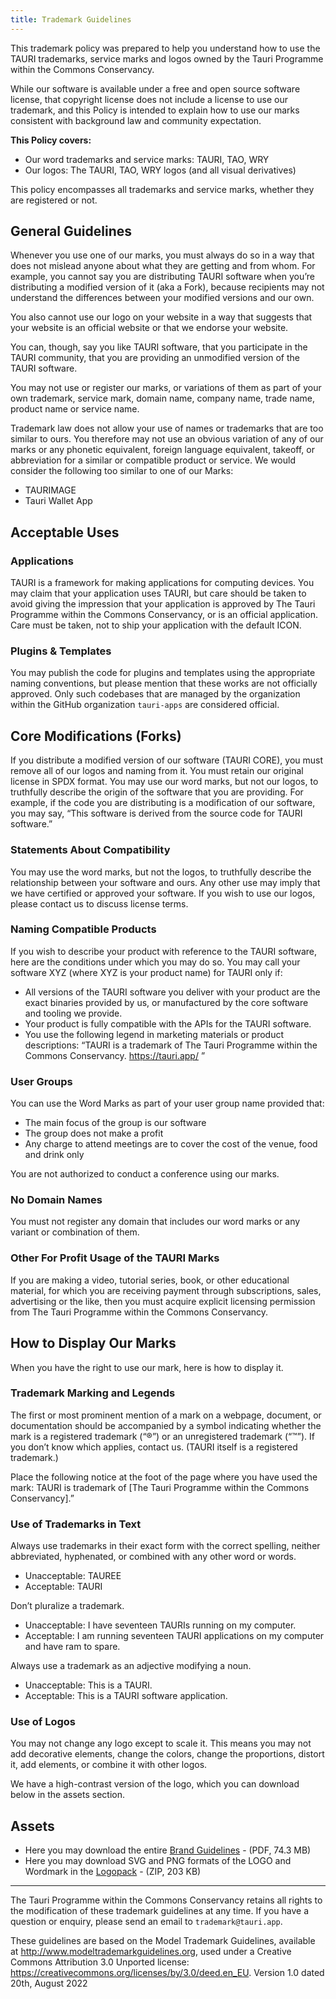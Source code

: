 ```yaml
---
title: Trademark Guidelines
---
```


This trademark policy was prepared to help you understand how to use the TAURI trademarks, service marks and logos owned by the Tauri Programme within the Commons Conservancy.

While our software is available under a free and open source software license, that copyright license does not include a license to use our trademark, and this Policy is intended to explain how to use our marks consistent with background law and community expectation.

**This Policy covers:**

- Our word trademarks and service marks: TAURI, TAO, WRY
- Our logos: The TAURI, TAO, WRY logos (and all visual derivatives)

This policy encompasses all trademarks and service marks, whether they are registered or not.

## General Guidelines

Whenever you use one of our marks, you must always do so in a way that does not mislead anyone about what they are getting and from whom. For example, you cannot say you are distributing TAURI software when you’re distributing a modified version of it (aka a Fork), because recipients may not understand the differences between your modified versions and our own.

You also cannot use our logo on your website in a way that suggests that your website is an official website or that we endorse your website.

You can, though, say you like TAURI software, that you participate in the TAURI community, that you are providing an unmodified version of the TAURI software.

You may not use or register our marks, or variations of them as part of your own trademark, service mark, domain name, company name, trade name, product name or service name.

Trademark law does not allow your use of names or trademarks that are too similar to ours. You therefore may not use an obvious variation of any of our marks or any phonetic equivalent, foreign language equivalent, takeoff, or abbreviation for a similar or compatible product or service. We would consider the following too similar to one of our Marks:

- TAURIMAGE
- Tauri Wallet App

## Acceptable Uses

### Applications

TAURI is a framework for making applications for computing devices. You may claim that your application uses TAURI, but care should be taken to avoid giving the impression that your application is approved by The Tauri Programme within the Commons Conservancy, or is an official application. Care must be taken, not to ship your application with the default ICON.

### Plugins & Templates

You may publish the code for plugins and templates using the appropriate naming conventions, but please mention that these works are not officially approved. Only such codebases that are managed by the organization within the GitHub organization `tauri-apps` are considered official.

## Core Modifications (Forks)

If you distribute a modified version of our software (TAURI CORE), you must remove all of our logos and naming from it. You must retain our original license in SPDX format. You may use our word marks, but not our logos, to truthfully describe the origin of the software that you are providing. For example, if the code you are distributing is a modification of our software, you may say, “This software is derived from the source code for TAURI software.”

### Statements About Compatibility

You may use the word marks, but not the logos, to truthfully describe the relationship between your software and ours. Any other use may imply that we have certified or approved your software. If you wish to use our logos, please contact us to discuss license terms.

### Naming Compatible Products

If you wish to describe your product with reference to the TAURI software, here are the conditions under which you may do so. You may call your software XYZ (where XYZ is your product name) for TAURI only if:

- All versions of the TAURI software you deliver with your product are the exact binaries provided by us, or manufactured by the core software and tooling we provide.
- Your product is fully compatible with the APIs for the TAURI software.
- You use the following legend in marketing materials or product descriptions: “TAURI is a trademark of The Tauri Programme within the Commons Conservancy. https://tauri.app/ ”

### User Groups

You can use the Word Marks as part of your user group name provided that:

- The main focus of the group is our software
- The group does not make a profit
- Any charge to attend meetings are to cover the cost of the venue, food and drink only

You are not authorized to conduct a conference using our marks.

### No Domain Names

You must not register any domain that includes our word marks or any variant or combination of them.

### Other For Profit Usage of the TAURI Marks

If you are making a video, tutorial series, book, or other educational material, for which you are receiving payment through subscriptions, sales, advertising or the like, then you must acquire explicit licensing permission from The Tauri Programme within the Commons Conservancy.

## How to Display Our Marks

When you have the right to use our mark, here is how to display it.

### Trademark Marking and Legends

The first or most prominent mention of a mark on a webpage, document, or documentation should be accompanied by a symbol indicating whether the mark is a registered trademark (“®”) or an unregistered trademark (“™”). If you don’t know which applies, contact us. (TAURI itself is a registered trademark.)

Place the following notice at the foot of the page where you have used the mark: TAURI is trademark of [The Tauri Programme within the Commons Conservancy].”

### Use of Trademarks in Text

Always use trademarks in their exact form with the correct spelling, neither abbreviated, hyphenated, or combined with any other word or words.

- Unacceptable: TAUREE
- Acceptable: TAURI

Don’t pluralize a trademark.

- Unacceptable: I have seventeen TAURIs running on my computer.
- Acceptable: I am running seventeen TAURI applications on my computer and have ram to spare.

Always use a trademark as an adjective modifying a noun.

- Unacceptable: This is a TAURI.
- Acceptable: This is a TAURI software application.

### Use of Logos

You may not change any logo except to scale it. This means you may not add decorative elements, change the colors, change the proportions, distort it, add elements, or combine it with other logos.

We have a high-contrast version of the logo, which you can download below in the assets section.

## Assets

- Here you may download the entire [Brand Guidelines](/assets/brand_guidelines.pdf) - (PDF, 74.3 MB)
- Here you may download SVG and PNG formats of the LOGO and Wordmark in the [Logopack](/assets/logopack.zip) - (ZIP, 203 KB)

---

The Tauri Programme within the Commons Conservancy retains all rights to the modification of these trademark guidelines at any time. If you have a question or enquiry, please send an email to `trademark@tauri.app`.

These guidelines are based on the Model Trademark Guidelines, available at http://www.modeltrademarkguidelines.org, used under a Creative Commons Attribution 3.0 Unported license: https://creativecommons.org/licenses/by/3.0/deed.en_EU. Version 1.0 dated 20th, August 2022
